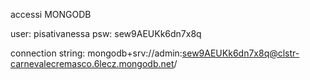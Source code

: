 accessi MONGODB

user: pisativanessa
psw: sew9AEUKk6dn7x8q

connection string:
mongodb+srv://admin:sew9AEUKk6dn7x8q@clstr-carnevalecremasco.6lecz.mongodb.net/